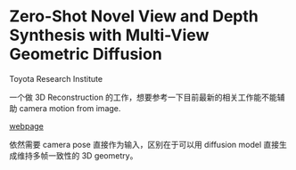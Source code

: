 # Zero-Shot Novel View and Depth Synthesis with Multi-View Geometric Diffusion

Toyota Research Institute

一个做 3D Reconstruction 的工作，想要参考一下目前最新的相关工作能不能辅助 camera motion from image.

[webpage](https://mvgd.github.io/)

依然需要 camera pose 直接作为输入，区别在于可以用 diffusion model 直接生成维持多帧一致性的 3D geometry。